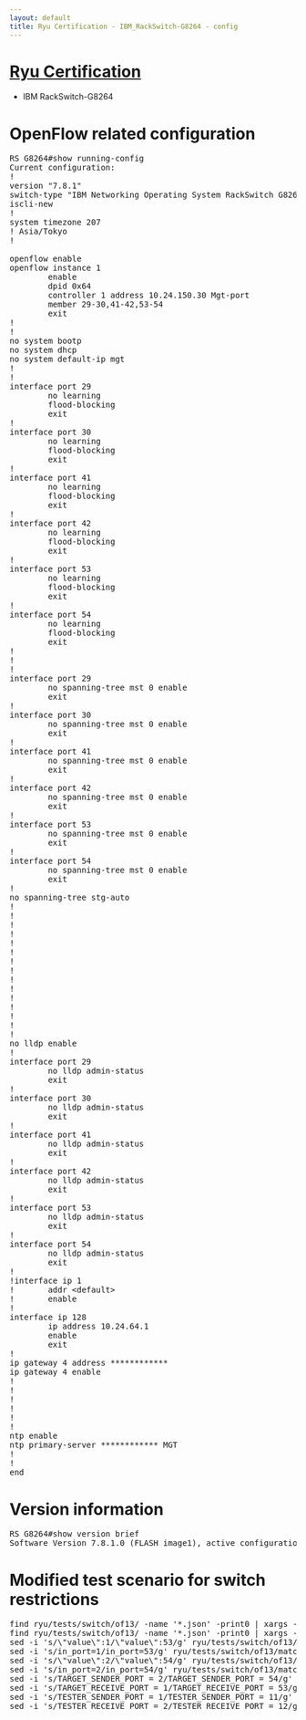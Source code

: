 ```yaml
---
layout: default
title: Ryu Certification - IBM_RackSwitch-G8264 - config
---
```

# [Ryu Certification](http://osrg.github.io/ryu/certification.html)
* IBM RackSwitch-G8264

# OpenFlow related configuration
<pre>
RS G8264#show running-config
Current configuration:
!
version "7.8.1"
switch-type "IBM Networking Operating System RackSwitch G8264"
iscli-new
!
system timezone 207
! Asia/Tokyo
!

openflow enable
openflow instance 1
        enable
        dpid 0x64
        controller 1 address 10.24.150.30 Mgt-port
        member 29-30,41-42,53-54
        exit
!
!
no system bootp
no system dhcp
no system default-ip mgt
!
!
interface port 29
        no learning
        flood-blocking
        exit
!
interface port 30
        no learning
        flood-blocking
        exit
!
interface port 41
        no learning
        flood-blocking
        exit
!
interface port 42
        no learning
        flood-blocking
        exit
!
interface port 53
        no learning
        flood-blocking
        exit
!
interface port 54
        no learning
        flood-blocking
        exit
!
!
!
interface port 29
        no spanning-tree mst 0 enable
        exit
!
interface port 30
        no spanning-tree mst 0 enable
        exit
!
interface port 41
        no spanning-tree mst 0 enable
        exit
!
interface port 42
        no spanning-tree mst 0 enable
        exit
!
interface port 53
        no spanning-tree mst 0 enable
        exit
!
interface port 54
        no spanning-tree mst 0 enable
        exit
!
no spanning-tree stg-auto
!
!
!
!
!
!
!
!
!
!
!
!
!
!
!
no lldp enable
!
interface port 29
        no lldp admin-status
        exit
!
interface port 30
        no lldp admin-status
        exit
!
interface port 41
        no lldp admin-status
        exit
!
interface port 42
        no lldp admin-status
        exit
!
interface port 53
        no lldp admin-status
        exit
!
interface port 54
        no lldp admin-status
        exit
!
!interface ip 1
!       addr &lt;default&gt;
!       enable
!
interface ip 128
        ip address 10.24.64.1
        enable
        exit
!
ip gateway 4 address ************
ip gateway 4 enable
!
!
!
!
!
!
ntp enable
ntp primary-server ************ MGT
!
!
end
</pre>

# Version information
<pre>
RS G8264#show version brief
Software Version 7.8.1.0 (FLASH image1), active configuration.
</pre>

# Modified test scenario for switch restrictions
<pre>
find ryu/tests/switch/of13/ -name '*.json' -print0 | xargs -0 sed -i 's/\"port\":2/\"port\":54/g';
find ryu/tests/switch/of13/ -name '*.json' -print0 | xargs -0 sed -i 's/output:2/output:54/g';
sed -i 's/\"value\":1/\"value\":53/g' ryu/tests/switch/of13/match/00_IN_PORT.json;
sed -i 's/in_port=1/in_port=53/g' ryu/tests/switch/of13/match/00_IN_PORT.json;
sed -i 's/\"value\":2/\"value\":54/g' ryu/tests/switch/of13/match/00_IN_PORT.json;
sed -i 's/in_port=2/in_port=54/g' ryu/tests/switch/of13/match/00_IN_PORT.json;
sed -i 's/TARGET_SENDER_PORT = 2/TARGET_SENDER_PORT = 54/g' ryu/tests/switch/tester.py;
sed -i 's/TARGET_RECEIVE_PORT = 1/TARGET_RECEIVE_PORT = 53/g' ryu/tests/switch/tester.py;
sed -i 's/TESTER_SENDER_PORT = 1/TESTER_SENDER_PORT = 11/g' ryu/tests/switch/tester.py;
sed -i 's/TESTER_RECEIVE_PORT = 2/TESTER_RECEIVE_PORT = 12/g' ryu/tests/switch/tester.py;
</pre>


